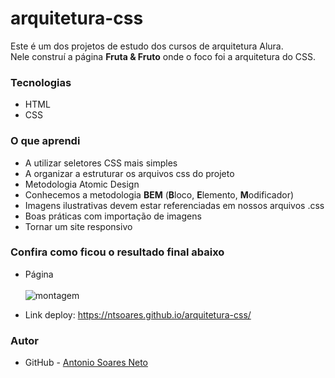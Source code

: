 # arquitetura-css

Este é um dos projetos de estudo dos cursos de arquitetura Alura.<br>
Nele construí a página <strong>Fruta & Fruto</strong> onde o foco foi a arquitetura do CSS.

### Tecnologias

* HTML
* CSS

### O que aprendi

* A utilizar seletores CSS mais simples
* A organizar a estruturar os arquivos css do projeto
* Metodologia Atomic Design
* Conhecemos a metodologia <strong>BEM</strong> (<strong>B</strong>loco, <strong>E</strong>lemento, <strong>M</strong>odificador)
* Imagens ilustrativas devem estar referenciadas em nossos arquivos .css
* Boas práticas com importação de imagens
* Tornar um site responsivo

### Confira como ficou o resultado final abaixo

* Página<br><br>
![montagem](https://user-images.githubusercontent.com/86579155/191306581-36487281-b74e-4959-9051-878da5f12f34.png)

* Link deploy: https://ntsoares.github.io/arquitetura-css/

### Autor

- GitHub - [Antonio Soares Neto](https://github.com/NtSoares)
